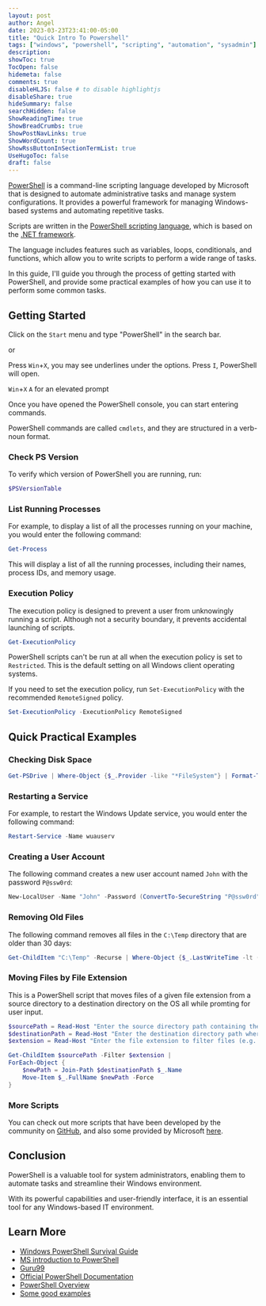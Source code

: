 ```yaml
---
layout: post
author: Angel
date: 2023-03-23T23:41:00-05:00
title: "Quick Intro To Powershell"
tags: ["windows", "powershell", "scripting", "automation", "sysadmin"]
description:
showToc: true
TocOpen: false
hidemeta: false
comments: true
disableHLJS: false # to disable highlightjs
disableShare: true
hideSummary: false
searchHidden: false
ShowReadingTime: true
ShowBreadCrumbs: true
ShowPostNavLinks: true
ShowWordCount: true
ShowRssButtonInSectionTermList: true
UseHugoToc: false
draft: false
---
```


[PowerShell](https://learn.microsoft.com/en-us/powershell/scripting/overview?view=powershell-7.3) is a command-line scripting language developed by Microsoft that is designed to automate administrative tasks and manage system configurations. It provides a powerful framework for managing Windows-based systems and automating repetitive tasks.

Scripts are written in the [PowerShell scripting language](https://learn.microsoft.com/en-us/powershell/scripting/overview?view=powershell-7.3), which is based on the [.NET framework](https://dotnet.microsoft.com/en-us/). 

The language includes features such as variables, loops, conditionals, and functions, which allow you to write scripts to perform a wide range of tasks.

In this guide, I'll guide you through the process of getting started with PowerShell, and provide some practical examples of how you can use it to perform some common tasks.

## Getting Started

Click on the `Start` menu and type "PowerShell" in the search bar.

or

Press `Win`+`X`, you may see underlines under the options. Press `I`, PowerShell will open.

`Win`+`X` `A` for an elevated prompt

Once you have opened the PowerShell console, you can start entering commands. 

PowerShell commands are called `cmdlets`, and they are structured in a verb-noun format. 

### Check PS Version

To verify which version of PowerShell you are running, run:

```powershell
$PSVersionTable
```

### List Running Processes

For example, to display a list of all the processes running on your machine, you would enter the following command:

```powershell
Get-Process
```

This will display a list of all the running processes, including their names, process IDs, and memory usage.


### Execution Policy

The execution policy is designed to prevent a user from unknowingly running a script. Although not a security boundary, it prevents accidental launching of scripts.

```powershell
Get-ExecutionPolicy
```

PowerShell scripts can't be run at all when the execution policy is set to `Restricted`. This is the default setting on all Windows client operating systems.

If you need to set the execution policy, run `Set-ExecutionPolicy` with the recommended `RemoteSigned` policy.

```powershell
Set-ExecutionPolicy -ExecutionPolicy RemoteSigned
```

## Quick Practical Examples

### Checking Disk Space

```powershell
Get-PSDrive | Where-Object {$_.Provider -like "*FileSystem"} | Format-Table Name, Used, Free, @{Name="Capacity";Expression={("{0:N2}" -f (($_.Used + $_.Free) / 1GB)) + " GB"}}
```

### Restarting a Service

For example, to restart the Windows Update service, you would enter the following command:

```powershell
Restart-Service -Name wuauserv
```

### Creating a User Account

The following command creates a new user account named `John` with the password `P@ssw0rd`:

```powershell
New-LocalUser -Name "John" -Password (ConvertTo-SecureString "P@ssw0rd" -AsPlainText -Force)
```

### Removing Old Files

The following command removes all files in the `C:\Temp` directory that are older than 30 days:

```powershell
Get-ChildItem "C:\Temp" -Recurse | Where-Object {$_.LastWriteTime -lt (Get-Date).AddDays(-30)} | Remove-Item -Force
```

### Moving Files by File Extension

This is a PowerShell script that moves files of a given file extension from a source directory to a destination directory on the OS all while promting for user input. 

```powershell
$sourcePath = Read-Host "Enter the source directory path containing the files to be moved"
$destinationPath = Read-Host "Enter the destination directory path where the files will be moved"
$extension = Read-Host "Enter the file extension to filter files (e.g. *.txt)"

Get-ChildItem $sourcePath -Filter $extension |
ForEach-Object {
    $newPath = Join-Path $destinationPath $_.Name
    Move-Item $_.FullName $newPath -Force
}
```

### More Scripts

You can check out more scripts that have been developed by the community on [GitHub](https://github.com/fleschutz/PowerShell), and also some provided by Microsoft [here](https://learn.microsoft.com/en-us/powershell/scripting/samples/sample-scripts-for-administration?view=powershell-7.3).

## Conclusion

PowerShell is a valuable tool for system administrators, enabling them to automate tasks and streamline their Windows environment. 

With its powerful capabilities and user-friendly interface, it is an essential tool for any Windows-based IT environment.

## Learn More

- [Windows PowerShell Survival Guide](https://social.technet.microsoft.com/wiki/contents/articles/183.powershell-survival-guide.aspx)
- [MS introduction to PowerShell](https://learn.microsoft.com/en-us/training/modules/introduction-to-powershell/)
- [Guru99](https://www.guru99.com/powershell-tutorial.html)
- [Official PowerShell Documentation](https://learn.microsoft.com/en-us/powershell/)
- [PowerShell Overview](https://learn.microsoft.com/en-us/powershell/scripting/overview?view=powershell-7.3)
- [Some good examples](https://www.spguides.com/powershell-examples/)



